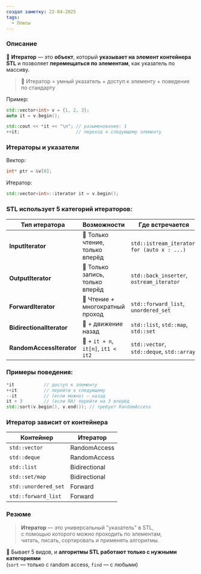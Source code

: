```yaml
---
создал заметку: 22-04-2025
tags:
  - Плюсы
---
```

### Описание
🔹 **Итератор** — это **объект**, который **указывает на элемент контейнера STL** и позволяет **перемещаться по элементам**, как указатель по массиву.
> 💬 Итератор = умный указатель + доступ к элементу + поведение по стандарту

Пример:
```cpp
std::vector<int> v = {1, 2, 3};
auto it = v.begin();

std::cout << *it << "\n"; // разыменование: 1
++it;                     // переход к следующему элементу
```

### Итераторы и указатели
Вектор:
```cpp
int* ptr = &v[0];
```
Итератор:
```cpp
std::vector<int>::iterator it = v.begin();
```

### STL использует **5 категорий итераторов**:
| Тип итератора             | Возможности                         | Где встречается                               |
| ------------------------- | ----------------------------------- | --------------------------------------------- |
| **InputIterator**         | 🔸 Только чтение, только вперёд     | `std::istream_iterator`, `for (auto x : ...)` |
| **OutputIterator**        | 🔸 Только запись, только вперёд     | `std::back_inserter`, `ostream_iterator`      |
| **ForwardIterator**       | 🔁 Чтение + многократный проход     | `std::forward_list`, `unordered_set`          |
| **BidirectionalIterator** | 🔁 + движение назад                 | `std::list`, `std::map`, `std::set`           |
| **RandomAccessIterator**  | 🔁 + `it + n`, `it[n]`, `it1 < it2` | `std::vector`, `std::deque`, `std::array`     |
### Примеры поведения:
```cpp
*it           // доступ к элементу
++it          // перейти к следующему
--it          // (если можно) — назад
it + 3        // (если RA) перейти на 3 вперёд
std::sort(v.begin(), v.end()); // требует RandomAccess
```

### Итератор **зависит от контейнера**
|Контейнер|Итератор|
|---|---|
|`std::vector`|RandomAccess|
|`std::deque`|RandomAccess|
|`std::list`|Bidirectional|
|`std::set/map`|Bidirectional|
|`std::unordered_set`|Forward|
|`std::forward_list`|Forward|
### Резюме
> **Итератор** — это универсальный "указатель" в STL,  
> с помощью которого можно проходить по элементам,  
> читать, писать, сортировать и применять алгоритмы.

📌 Бывает 5 видов, и **алгоритмы STL работают только с нужными категориями**  
(`sort` — только с random access, `find` — с любыми)